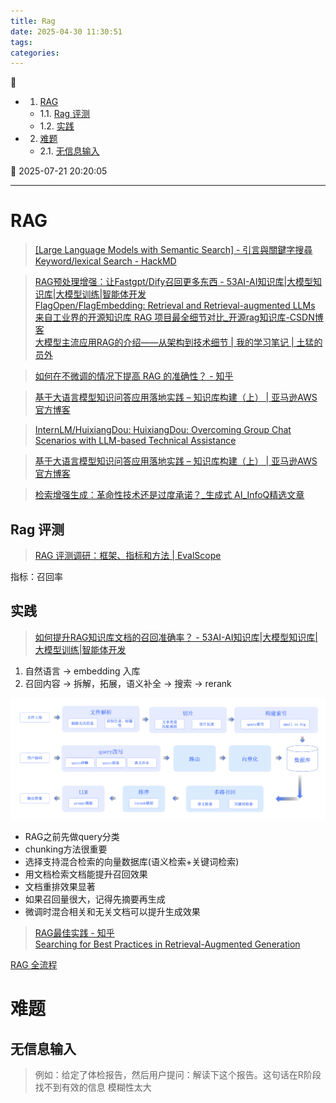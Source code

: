 ```yaml
---
title: Rag
date: 2025-04-30 11:30:51
tags: 
categories: 
---
```


💠

- 1. [RAG](#rag)
    - 1.1. [Rag 评测](#rag-评测)
    - 1.2. [实践](#实践)
- 2. [难题](#难题)
    - 2.1. [无信息输入](#无信息输入)

💠 2025-07-21 20:20:05
****************************************
# RAG
> [[Large Language Models with Semantic Search] - 引言與關鍵字搜尋Keyword/lexical Search - HackMD](https://hackmd.io/@YungHuiHsu/rku-vjhZT)  

> [RAG预处理增强：让Fastgpt/Dify召回更多东西 - 53AI-AI知识库|大模型知识库|大模型训练|智能体开发](https://www.53ai.com/news/RAG/2024091558913.html)  
> [FlagOpen/FlagEmbedding: Retrieval and Retrieval-augmented LLMs](https://github.com/FlagOpen/FlagEmbedding)  
> [来自工业界的开源知识库 RAG 项目最全细节对比_开源rag知识库-CSDN博客](https://blog.csdn.net/hustyichi/article/details/140293940)  
> [大模型主流应用RAG的介绍——从架构到技术细节 | 我的学习笔记 | 土猛的员外](https://luxiangdong.com/2023/09/25/ragone/)  

> [如何在不微调的情况下提高 RAG 的准确性？ - 知乎](https://www.zhihu.com/question/638730143)  

> [基于大语言模型知识问答应用落地实践 – 知识库构建（上） | 亚马逊AWS官方博客](https://aws.amazon.com/cn/blogs/china/practice-of-knowledge-question-answering-application-based-on-llm-knowledge-base-construction-part-1/)  


> [InternLM/HuixiangDou: HuixiangDou: Overcoming Group Chat Scenarios with LLM-based Technical Assistance](https://github.com/InternLM/HuixiangDou?tab=readme-ov-file)  


> [基于大语言模型知识问答应用落地实践 – 知识库构建（上） | 亚马逊AWS官方博客](https://aws.amazon.com/cn/blogs/china/practice-of-knowledge-question-answering-application-based-on-llm-knowledge-base-construction-part-1/)  

> [检索增强生成：革命性技术还是过度承诺？_生成式 AI_InfoQ精选文章](https://www.infoq.cn/article/lvqs5lg7et17i3wxvtko)  

## Rag 评测
> [RAG 评测调研：框架、指标和方法 | EvalScope](https://evalscope.readthedocs.io/zh-cn/latest/blog/RAG/RAG_Evaluation.html)  

指标：召回率

## 实践

> [如何提升RAG知识库文档的召回准确率？ - 53AI-AI知识库|大模型知识库|大模型训练|智能体开发](https://www.53ai.com/news/RAG/2025031330416.html)  

1. 自然语言 -> embedding 入库
2. 召回内容 -> 拆解，拓展，语义补全 -> 搜索 -> rerank

![alt text](./img/002-rag-map.png)

- RAG之前先做query分类
- chunking方法很重要
- 选择支持混合检索的向量数据库(语义检索+关键词检索)
- 用文档检索文档能提升召回效果
- 文档重排效果显著
- 如果召回量很大，记得先摘要再生成
- 微调时混合相关和无关文档可以提升生成效果

> [RAG最佳实践 - 知乎](https://zhuanlan.zhihu.com/p/5834624096)  
> [Searching for Best Practices in Retrieval-Augmented Generation](https://arxiv.org/pdf/2407.01219)  

[RAG 全流程](https://waytoagi.feishu.cn/wiki/QBssw7z4oiGS40kDlltcjozBnxc)

# 难题
## 无信息输入
> 例如：给定了体检报告，然后用户提问：解读下这个报告。这句话在R阶段找不到有效的信息 模糊性太大
